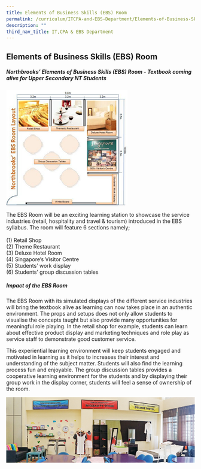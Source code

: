 ```yaml
---
title: Elements of Business Skills (EBS) Room
permalink: /curriculum/ITCPA-and-EBS-Department/Elements-of-Business-Skills-EBS-Room/
description: ""
third_nav_title: IT,CPA & EBS Department
---
```


Elements of Business Skills (EBS) Room
----------------

##### Northbrooks’ Elements of Business Skills (EBS) Room -  Textbook coming alive for Upper Secondary NT Students




![](/images/ebs.png)



The EBS Room will be an exciting learning station to showcase the service industries (retail, hospitality and travel & tourism) introduced in the EBS syllabus. The room will feature 6 sections namely;  
   
(1) Retail Shop  
(2) Theme Restaurant  
(3) Deluxe Hotel Room  
(4) Singapore’s Visitor Centre  
(5) Students’ work display  
(6) Students’ group discussion tables



##### Impact of the EBS Room

The EBS Room with its simulated displays of the different service industries will bring the textbook alive as learning can now takes place in an authentic environment. The props and setups does not only allow students to visualise the concepts taught but also provide many opportunities for meaningful role playing. In the retail shop for example, students can learn about effective product display and marketing techniques and role play as service staff to demonstrate good customer service.

This experiential learning environment will keep students engaged and motivated in learning as it helps to increases their interest and understanding of the subject matter. Students will also find the learning process fun and enjoyable. The group discussion tables provides a cooperative learning environment for the students and by displaying their group work in the display corner, students will feel a sense of ownership of the room.

![](/images/EBS_Room.jpeg)